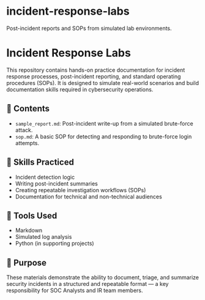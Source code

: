 # incident-response-labs
Post-incident reports and SOPs from simulated lab environments.
# Incident Response Labs

This repository contains hands-on practice documentation for incident response processes, post-incident reporting, and standard operating procedures (SOPs). It is designed to simulate real-world scenarios and build documentation skills required in cybersecurity operations.

## 📁 Contents

- `sample_report.md`: Post-incident write-up from a simulated brute-force attack.
- `sop.md`: A basic SOP for detecting and responding to brute-force login attempts.

## 🧠 Skills Practiced

- Incident detection logic
- Writing post-incident summaries
- Creating repeatable investigation workflows (SOPs)
- Documentation for technical and non-technical audiences

## 🔧 Tools Used

- Markdown
- Simulated log analysis
- Python (in supporting projects)

## 📌 Purpose

These materials demonstrate the ability to document, triage, and summarize security incidents in a structured and repeatable format — a key responsibility for SOC Analysts and IR team members.

